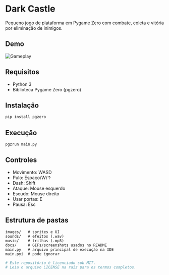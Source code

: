 # Dark Castle

Pequeno jogo de plataforma em Pygame Zero com combate, coleta e vitória por eliminação de inimigos.

## Demo
![Gameplay](docs/gameplay.gif)

## Requisitos
- Python 3
- Biblioteca Pygame Zero (pgzero)

## Instalação
~~~bash
pip install pgzero
~~~

## Execução
~~~bash
pgzrun main.py
~~~

## Controles
- Movimento: WASD
- Pulo: Espaço/W/↑
- Dash: Shift
- Ataque: Mouse esquerdo
- Escudo: Mouse direito
- Usar portas: E
- Pausa: Esc

## Estrutura de pastas
~~~text
images/   # sprites e UI
sounds/   # efeitos (.wav)
music/    # trilhas (.mp3)
docs/     # GIFs/screenshots usados no README
main.py   # arquivo principal de execução na IDE
main.pyi  # pode ignorar
~~~

~~~python
# Este repositório é licenciado sob MIT.
# Leia o arquivo LICENSE na raiz para os termos completos.
~~~
